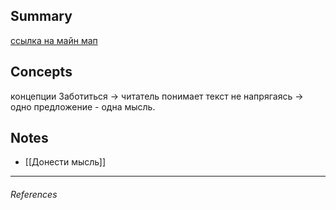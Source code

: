 ## Summary
[ссылка на майн мап](https://miro.com/app/board/o9J_lAjgorQ=/)

## Concepts
концепции
Заботиться → читатель понимает текст не напрягаясь → одно предложение - одна мысль.

## Notes
- [[Донести мысль]]

---

###### References
